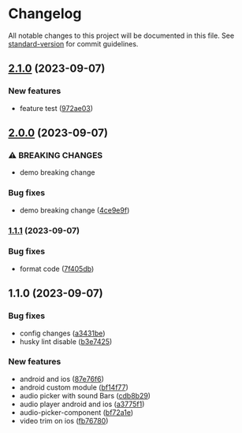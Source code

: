# Changelog

All notable changes to this project will be documented in this file. See [standard-version](https://github.com/conventional-changelog/standard-version) for commit guidelines.

## [2.1.0](https://github.com/adityab-shivamoon/react-native-video-trim/compare/v2.0.0...v2.1.0) (2023-09-07)


### New features

* feature test ([972ae03](https://github.com/adityab-shivamoon/react-native-video-trim/commit/972ae0367b86268c0a97f1d1df4cb9495d53a4df))

## [2.0.0](https://github.com/adityab-shivamoon/react-native-video-trim/compare/v1.1.1...v2.0.0) (2023-09-07)


### ⚠ BREAKING CHANGES

* demo breaking change

### Bug fixes

* demo breaking change ([4ce9e9f](https://github.com/adityab-shivamoon/react-native-video-trim/commit/4ce9e9f6a49a89605bdedd2a389d528df7387851))

### [1.1.1](https://github.com/adityab-shivamoon/react-native-video-trim/compare/v1.1.0...v1.1.1) (2023-09-07)


### Bug fixes

* format code ([7f405db](https://github.com/adityab-shivamoon/react-native-video-trim/commit/7f405db35c04e92e1d195eaf8472554482cbff71))

## 1.1.0 (2023-09-07)


### Bug fixes

* config changes ([a3431be](https://github.com/adityab-shivamoon/react-native-video-trim/commit/a3431bec4b522a369c0cc0bebd380c1d0d3fff88))
* husky lint disable ([b3e7425](https://github.com/adityab-shivamoon/react-native-video-trim/commit/b3e7425cdefaa4a5662ae375f55e9562d163f980))


### New features

* android and ios ([87e76f6](https://github.com/adityab-shivamoon/react-native-video-trim/commit/87e76f6e955631e03cdc2da6333964e85faa1aa7))
* android custom module ([bf14f77](https://github.com/adityab-shivamoon/react-native-video-trim/commit/bf14f77fb9570acb02dc2e65645e6715fa625afc))
* audio picker with sound Bars ([cdb8b29](https://github.com/adityab-shivamoon/react-native-video-trim/commit/cdb8b293da5b784913ff7fa5b4814059bcf92067))
* audio player android and ios ([a3775f1](https://github.com/adityab-shivamoon/react-native-video-trim/commit/a3775f1e212a0fd24d0060a0f9ed729600330058))
* audio-picker-component ([bf72a1e](https://github.com/adityab-shivamoon/react-native-video-trim/commit/bf72a1e486cf248d4d4af9819a10362ca00cee3f))
* video trim on ios ([fb76780](https://github.com/adityab-shivamoon/react-native-video-trim/commit/fb7678015d66bfa6e09bbcca2d31ed8ef3d3cd77))
